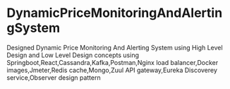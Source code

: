 # DynamicPriceMonitoringAndAlertingSystem
Designed Dynamic Price Monitoring And Alerting System using High Level Design and Low Level Design concepts using Springboot,React,Cassandra,Kafka,Postman,Nginx load balancer,Docker images,Jmeter,Redis cache,Mongo,Zuul API gateway,Eureka Discoverey service,Observer design pattern
